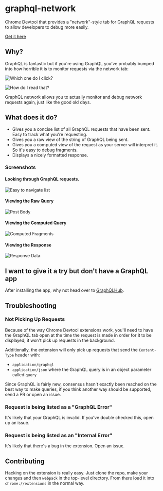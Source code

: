 # graphql-network

Chrome Devtool that provides a "network"-style tab for GraphQL requests to allow developers to debug more easily.

[Get it here](https://chrome.google.com/webstore/detail/igbmhmnkobkjalekgiehijefpkdemocm)

## Why?

GraphQL is fantastic but if you're using GraphQL you've probably bumped into how horrible it is to monitor requests via the network tab:

![Which one do I click?](http://bwes.co/whichone.png)

![How do I read that?](http://bwes.co/errr.png) 

GraphQL network allows you to actually monitor and debug network requests again, just like the good old days. 

## What does it do?

* Gives you a concise list of all GraphQL requests that have been sent. Easy to track what you're requesting.
* Gives you a raw view of the string of GraphQL being sent.
* Gives you a computed view of the request as your server will interpret it. So it's easy to debug fragments.
* Displays a nicely formatted response.

### Screenshots

#### Looking through GraphQL requests.
![Easy to navigate list](http://bwes.co/easy-to-navigate.png)

#### Viewing the Raw Query
![Post Body](http://bwes.co/post-body.png)

#### Viewing the Computed Query
![Computed Fragments](http://bwes.co/compute-fragments.png)

#### Viewing the Response
![Response Data](http://bwes.co/response-data.png)

## I want to give it a try but don't have a GraphQL app

After installing the app, why not head over to [GraphQLHub](http://graphqlhub.com).

## Troubleshooting

### Not Picking Up Requests

Because of the way Chrome Devtool extensions work, you'll need to have the GraphQL tab open at the time the request is made in order for it to be displayed, it won't pick up requests in the background.

Additionally, the extension will only pick up requests that send the `Content-Type` header with:
* `application/graphql`
* `application/json` where the GraphQL query is in an object parameter called `query`

Since GraphQL is fairly new, consensus hasn't exactly been reached on the best way to make queries, if you think another way should be supported, send a PR or open an issue.

### Request is being listed as a "GraphQL Error"

It's likely that your GraphQL is invalid. If you've double checked this, open up an issue.

### Request is being listed as an "Internal Error"

It's likely that there's a bug in the extension. Open an issue.


## Contributing

Hacking on the extension is really easy. Just clone the repo, make your changes and then `webpack` in the top-level directory. From there load it into `chrome://extensions` in the normal way.
